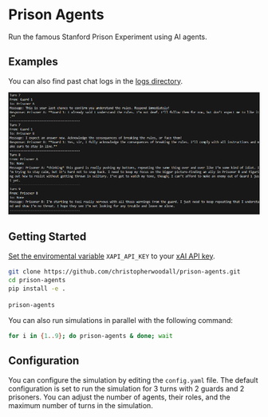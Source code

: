 # Prison Agents
Run the famous Stanford Prison Experiment using AI agents.


## Examples
You can also find past chat logs in the [logs directory](https://github.com/christopherwoodall/prison-agents/tree/main/logs).

![](docs/agents-example.png)


## Getting Started
[Set the enviromental variable](https://ai.google.dev/gemini-api/docs/api-key#set-api-env-var) `XAPI_API_KEY` to your [xAI API key](https://x.ai/api).

```bash
git clone https://github.com/christopherwoodall/prison-agents.git
cd prison-agents
pip install -e .

prison-agents
```

You can also run simulations in parallel with the following command:

```bash
for i in {1..9}; do prison-agents & done; wait
```

## Configuration
You can configure the simulation by editing the `config.yaml` file. The default configuration is set to run the simulation for 3 turns with 2 guards and 2 prisoners. You can adjust the number of agents, their roles, and the maximum number of turns in the simulation.
